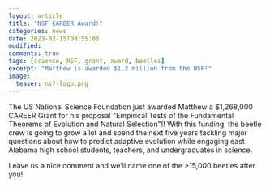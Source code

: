 ```yaml
---
layout: article
title: "NSF CAREER Award!"
categories: news
date: 2023-02-15T08:55:00
modified:
comments: true
tags: [science, NSF, grant, award, beetles]
excerpt: "Matthew is awarded $1.2 million from the NSF!"
image:
  teaser: nsf-logo.png
---
```



The US National Science Foundation just awarded Matthew a $1,268,000 CAREER Grant for his proposal "Empirical Tests of the Fundamental Theorems of Evolution and Natural Selection"!! With this funding, the beetle crew is going to grow a lot and spend the next five years tackling major questions about how to predict adaptive evolution while engaging east Alabama high school students, teachers, and undergraduates in science.

Leave us a nice comment and we'll name one of the >15,000 beetles after you!


